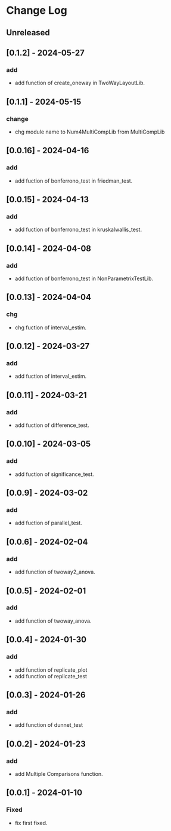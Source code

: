 # Change Log

## Unreleased

## [0.1.2] - 2024-05-27
### add
- add function of create_oneway in TwoWayLayoutLib.

## [0.1.1] - 2024-05-15
### change
- chg module name to Num4MultiCompLib from MultiCompLib

## [0.0.16] - 2024-04-16

### add
- add fuction of bonferrono_test in friedman_test.

## [0.0.15] - 2024-04-13

### add
- add fuction of bonferrono_test in kruskalwallis_test.

## [0.0.14] - 2024-04-08

### add
- add fuction of bonferrono_test in NonParametrixTestLib.

## [0.0.13] - 2024-04-04

### chg
- chg fuction of interval_estim.

## [0.0.12] - 2024-03-27

### add
- add fuction of interval_estim.

## [0.0.11] - 2024-03-21

### add
- add fuction of difference_test.

## [0.0.10] - 2024-03-05

### add
- add fuction of significance_test.

## [0.0.9] - 2024-03-02

### add
- add fuction of parallel_test.

## [0.0.6] - 2024-02-04

### add
- add function of twoway2_anova.

## [0.0.5] - 2024-02-01

### add
- add function of twoway_anova.

## [0.0.4] - 2024-01-30
### add
- add function of replicate_plot
- add function of replicate_test

## [0.0.3] - 2024-01-26

### add
- add function of dunnet_test

## [0.0.2] - 2024-01-23

### add
- add Multiple Comparisons function.

## [0.0.1] - 2024-01-10

### Fixed
- fix first fixed.

